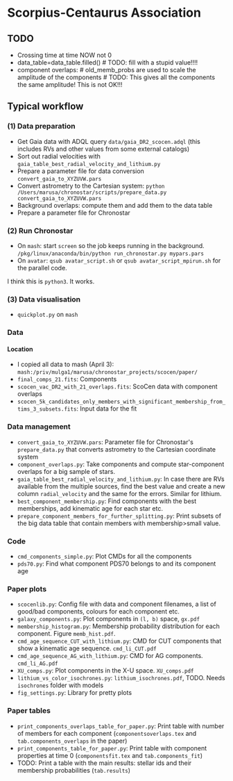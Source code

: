 # Scorpius-Centaurus Association


## TODO
- Crossing time at time NOW not 0
- data_table=data_table.filled() # TODO: fill with a stupid value!!!!
- component overlaps: # old_memb_probs are used to scale the amplitude of the components # TODO: This gives all the components the same amplitude! This is not OK!!!


## Typical workflow
### (1) Data preparation
- Get Gaia data with ADQL query `data/gaia_DR2_scocen.adql` (this includes RVs and other values from some external catalogs)
- Sort out radial velocities with `gaia_table_best_radial_velocity_and_lithium.py`
- Prepare a parameter file for data conversion `convert_gaia_to_XYZUVW.pars`
- Convert astrometry to the Cartesian system: `python /Users/marusa/chronostar/scripts/prepare_data.py convert_gaia_to_XYZUVW.pars`
- Background overlaps: compute them and add them to the data table
- Prepare a parameter file for Chronostar

### (2) Run Chronostar
- On `mash`: start `screen` so the job keeps running in the background.
`/pkg/linux/anaconda/bin/python run_chronostar.py mypars.pars`
- On `avatar`: `qsub avatar_script.sh` or `qsub avatar_script_mpirun.sh` for the parallel code.


I think this is `python3`. It works.

### (3) Data visualisation
- `quickplot.py` on `mash`



### Data
#### Location
- I copied all data to mash (April 3): `mash:/priv/mulga1/marusa/chronostar_projects/scocen/paper/`
- `final_comps_21.fits`: Components
- `scocen_vac_DR2_with_21_overlaps.fits`: ScoCen data with component overlaps
- `scocen_5k_candidates_only_members_with_significant_membership_from_tims_3_subsets.fits`: Input data for the fit

### Data management
- `convert_gaia_to_XYZUVW.pars`: Parameter file for Chronostar's `prepare_data.py` that converts astrometry to the Cartesian coordinate system
- `component_overlaps.py`: Take components and compute star-component overlaps for a big sample of stars.
- `gaia_table_best_radial_velocity_and_lithium.py`: In case there are RVs available from the multiple sources, find the best value and create a new column `radial_velocity` and the same for the errors. Similar for lithium.
- `best_component_membership.py`: Find components with the best memberships, add kinematic age for each star etc.
- `prepare_component_members_for_further_splitting.py`: Print subsets of the big data table that contain members with membership>small value.

### Code
- `cmd_components_simple.py`: Plot CMDs for all the components
- `pds70.py`: Find what component PDS70 belongs to and its component age

### Paper plots
- `scocenlib.py`: Config file with data and component filenames, a list of good/bad components, colours for each component etc.
- `galaxy_components.py`: Plot components in `(l, b)` space, `gx.pdf`
- `membership_histogram.py`: Membership probability distribution for each component. Figure `memb_hist.pdf`.
- `cmd_age_sequence_CUT_with_lithium.py`: CMD for CUT components that show a kinematic age sequence. `cmd_li_CUT.pdf`
- `cmd_age_sequence_AG_with_lithium.py`: CMD for AG components. `cmd_li_AG.pdf`
- `XU_comps.py`: Plot components in the X-U space. `XU_comps.pdf`
- `lithium_vs_color_isochrones.py`: `lithium_isochrones.pdf`, TODO. Needs `isochrones` folder with models
- `fig_settings.py`: Library for pretty plots

### Paper tables
- `print_components_overlaps_table_for_paper.py`: Print table with number of members for each component (`componentsoverlaps.tex` and `tab.components_overlaps` in the paper)
- `print_components_table_for_paper.py`: Print table with component properties at time 0 (`componentsfit.tex` and `tab.components_fit`)
- TODO: Print a table with the main results: stellar ids and their membership probabilities (`tab.results`)




